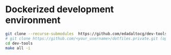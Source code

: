 # Dockerized development environment

```bash
git clone --recurse-submodules  https://github.com/edadaltocg/dev-tools.git
# git clone https://github.com/<your_username>/dotfiles.private.git (optional)
cd dev-tools
make all -i
```
